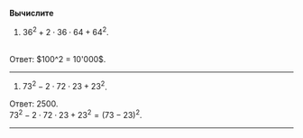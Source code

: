 **Вычислите**

1) $36^2 + 2 \cdot 36 \cdot 64 + 64^2$.
<br>
Ответ: $100^2 = 10'000$.

--- ---

1) $73^2 - 2 \cdot 72 \cdot 23 + 23^2$.

Ответ: $2500$.
<br>
$73^2 - 2 \cdot 72 \cdot 23 + 23^2 = (73 - 23)^2$.

--- ---
